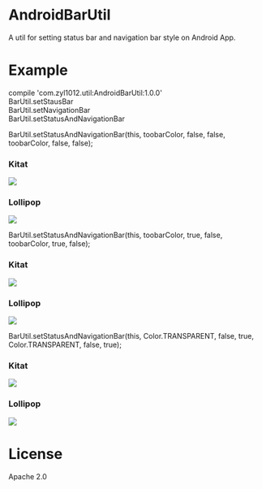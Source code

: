 # AndroidBarUtil
A util for setting status bar and navigation bar style on Android App.

# Example
compile 'com.zyl1012.util:AndroidBarUtil:1.0.0'<br/>
BarUtil.setStausBar<br/>
BarUtil.setNavigationBar<br/>
BarUtil.setStatusAndNavigationBar<br/>

BarUtil.setStatusAndNavigationBar(this, toobarColor, false, false, toobarColor, false, false);
### Kitat
![](https://github.com/zyl1012/AndroidBarUtil/blob/master/screenshots/kitat_color.png)
### Lollipop
![](https://github.com/zyl1012/AndroidBarUtil/blob/master/screenshots/lollipop_color.png)

BarUtil.setStatusAndNavigationBar(this, toobarColor, true, false, toobarColor, true, false);
### Kitat
![](https://github.com/zyl1012/AndroidBarUtil/blob/master/screenshots/kitat_color_translucent.png)
### Lollipop
![](https://github.com/zyl1012/AndroidBarUtil/blob/master/screenshots/lollipop_color_translucent.png)

BarUtil.setStatusAndNavigationBar(this, Color.TRANSPARENT, false, true, Color.TRANSPARENT, false, true);
### Kitat
![](https://github.com/zyl1012/AndroidBarUtil/blob/master/screenshots/kitat_color_transparent.png)
### Lollipop
![](https://github.com/zyl1012/AndroidBarUtil/blob/master/screenshots/lollipop_color_transparent.png)

# License
Apache 2.0
